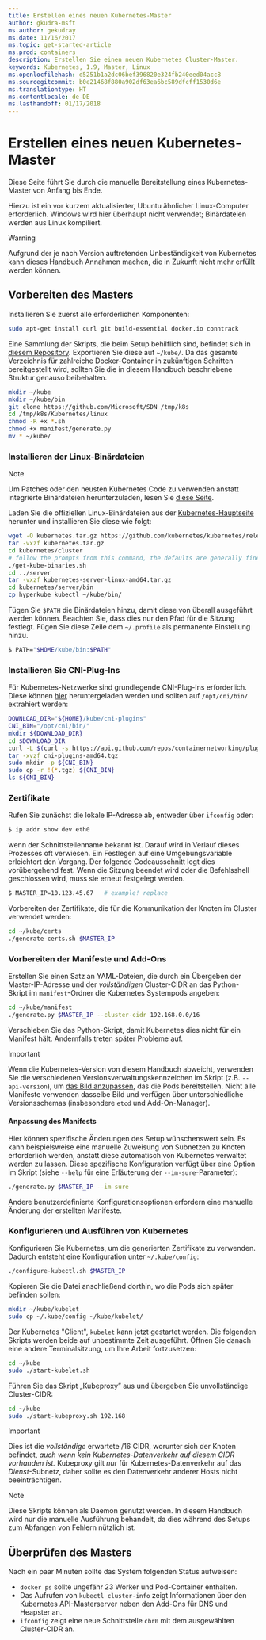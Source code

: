 ```yaml
---
title: Erstellen eines neuen Kubernetes-Master
author: gkudra-msft
ms.author: gekudray
ms.date: 11/16/2017
ms.topic: get-started-article
ms.prod: containers
description: Erstellen Sie einen neuen Kubernetes Cluster-Master.
keywords: Kubernetes, 1.9, Master, Linux
ms.openlocfilehash: d5251b1a2dc06bef396820e324fb240eed04acc8
ms.sourcegitcommit: b0e21468f880a902df63ea6bc589dfcff1530d6e
ms.translationtype: HT
ms.contentlocale: de-DE
ms.lasthandoff: 01/17/2018
---
```

# <a name="kubernetes-master--from-scratch"></a>Erstellen eines neuen Kubernetes-Master #
Diese Seite führt Sie durch die manuelle Bereitstellung eines Kubernetes-Master von Anfang bis Ende.

Hierzu ist ein vor kurzem aktualisierter, Ubuntu ähnlicher Linux-Computer erforderlich. Windows wird hier überhaupt nicht verwendet; Binärdateien werden aus Linux kompiliert.


> [!Warning]  
> Aufgrund der je nach Version auftretenden Unbeständigkeit von Kubernetes kann dieses Handbuch Annahmen machen, die in Zukunft nicht mehr erfüllt werden können.


## <a name="preparing-the-master"></a>Vorbereiten des Masters ##
Installieren Sie zuerst alle erforderlichen Komponenten:

```bash
sudo apt-get install curl git build-essential docker.io conntrack
```


Eine Sammlung der Skripts, die beim Setup behilflich sind, befindet sich in [diesem Repository](https://github.com/Microsoft/SDN/tree/master/Kubernetes/linux). Exportieren Sie diese auf `~/kube/`. Da das gesamte Verzeichnis für zahlreiche Docker-Container in zukünftigen Schritten bereitgestellt wird, sollten Sie die in diesem Handbuch beschriebene Struktur genauso beibehalten.

```bash
mkdir ~/kube
mkdir ~/kube/bin
git clone https://github.com/Microsoft/SDN /tmp/k8s 
cd /tmp/k8s/Kubernetes/linux
chmod -R +x *.sh
chmod +x manifest/generate.py
mv * ~/kube/
```


### <a name="installing-the-linux-binaries"></a>Installieren der Linux-Binärdateien ###

> [!Note]  
> Um Patches oder den neusten Kubernetes Code zu verwenden anstatt integrierte Binärdateien herunterzuladen, lesen Sie [diese Seite](./compiling-kubernetes-binaries.md).

Laden Sie die offiziellen Linux-Binärdateien aus der [Kubernetes-Hauptseite](https://github.com/kubernetes/kubernetes/releases/tag/v1.9.1) herunter und installieren Sie diese wie folgt:

```bash
wget -O kubernetes.tar.gz https://github.com/kubernetes/kubernetes/releases/download/v1.9.1/kubernetes.tar.gz
tar -vxzf kubernetes.tar.gz 
cd kubernetes/cluster 
# follow the prompts from this command, the defaults are generally fine:
./get-kube-binaries.sh
cd ../server
tar -vxzf kubernetes-server-linux-amd64.tar.gz 
cd kubernetes/server/bin
cp hyperkube kubectl ~/kube/bin/
```

Fügen Sie `$PATH` die Binärdateien hinzu, damit diese von überall ausgeführt werden können. Beachten Sie, dass dies nur den Pfad für die Sitzung festlegt. Fügen Sie diese Zeile dem `~/.profile` als permanente Einstellung hinzu.

```bash
$ PATH="$HOME/kube/bin:$PATH"
```

### <a name="install-cni-plugins"></a>Installieren Sie CNI-Plug-Ins ###
Für Kubernetes-Netzwerke sind grundlegende CNI-Plug-Ins erforderlich. Diese können [hier](https://github.com/containernetworking/plugins/releases) heruntergeladen werden und sollten auf `/opt/cni/bin/` extrahiert werden:

```bash
DOWNLOAD_DIR="${HOME}/kube/cni-plugins"
CNI_BIN="/opt/cni/bin/"
mkdir ${DOWNLOAD_DIR}
cd $DOWNLOAD_DIR
curl -L $(curl -s https://api.github.com/repos/containernetworking/plugins/releases/latest | grep browser_download_url | grep 'amd64.*tgz' | head -n 1 | cut -d '"' -f 4) -o cni-plugins-amd64.tgz
tar -xvzf cni-plugins-amd64.tgz
sudo mkdir -p ${CNI_BIN}
sudo cp -r !(*.tgz) ${CNI_BIN}
ls ${CNI_BIN}
```


### <a name="certificates"></a>Zertifikate ###
Rufen Sie zunächst die lokale IP-Adresse ab, entweder über `ifconfig` oder:

```bash
$ ip addr show dev eth0
```

wenn der Schnittstellenname bekannt ist. Darauf wird in Verlauf dieses Prozesses oft verwiesen. Ein Festlegen auf eine Umgebungsvariable erleichtert den Vorgang. Der folgende Codeausschnitt legt dies vorübergehend fest. Wenn die Sitzung beendet wird oder die Befehlsshell geschlossen wird, muss sie erneut festgelegt werden.

```bash
$ MASTER_IP=10.123.45.67   # example! replace
```

Vorbereiten der Zertifikate, die für die Kommunikation der Knoten im Cluster verwendet werden:

```bash
cd ~/kube/certs
./generate-certs.sh $MASTER_IP
```

### <a name="prepare-manifests--addons"></a>Vorbereiten der Manifeste und Add-Ons ###
Erstellen Sie einen Satz an YAML-Dateien, die durch ein Übergeben der Master-IP-Adresse und der *vollständigen* Cluster-CIDR an das Python-Skript im `manifest`-Ordner die Kubernetes Systempods angeben:

```bash
cd ~/kube/manifest
./generate.py $MASTER_IP --cluster-cidr 192.168.0.0/16
```

Verschieben Sie das Python-Skript, damit Kubernetes dies nicht für ein Manifest hält. Andernfalls treten später Probleme auf.

> [!Important]  
> Wenn die Kubernetes-Version von diesem Handbuch abweicht, verwenden Sie die verschiedenen Versionsverwaltungskennzeichen im Skript (z.B. `--api-version`), um [das Bild anzupassen](https://console.cloud.google.com/gcr/images/google-containers/GLOBAL/hyperkube-amd64), das die Pods bereitstellen. Nicht alle Manifeste verwenden dasselbe Bild und verfügen über unterschiedliche Versionsschemas (insbesondere `etcd` und Add-On-Manager).


#### <a name="manifest-customization"></a>Anpassung des Manifests ####
Hier können spezifische Änderungen des Setup wünschenswert sein. Es kann beispielsweise eine manuelle Zuweisung von Subnetzen zu Knoten erforderlich werden, anstatt diese automatisch von Kubernetes verwaltet werden zu lassen. Diese spezifische Konfiguration verfügt über eine Option im Skript (siehe `--help` für eine Erläuterung der `--im-sure`-Parameter):

```bash
./generate.py $MASTER_IP --im-sure
```

Andere benutzerdefinierte Konfigurationsoptionen erfordern eine manuelle Änderung der erstellten Manifeste.


### <a name="configure--run-kubernetes"></a>Konfigurieren und Ausführen von Kubernetes ###
Konfigurieren Sie Kubernetes, um die generierten Zertifikate zu verwenden. Dadurch entsteht eine Konfiguration unter `~/.kube/config`:

```bash
./configure-kubectl.sh $MASTER_IP
```

Kopieren Sie die Datei anschließend dorthin, wo die Pods sich später befinden sollen:

```bash
mkdir ~/kube/kubelet
sudo cp ~/.kube/config ~/kube/kubelet/
```

Der Kubernetes "Client", `kubelet` kann jetzt gestartet werden. Die folgenden Skripts werden beide auf unbestimmte Zeit ausgeführt. Öffnen Sie danach eine andere Terminalsitzung, um Ihre Arbeit fortzusetzen:

```bash
cd ~/kube
sudo ./start-kubelet.sh
```

Führen Sie das Skript „Kubeproxy” aus und übergeben Sie unvollständige Cluster-CIDR:

```bash
cd ~/kube
sudo ./start-kubeproxy.sh 192.168
```


> [!Important]  
> Dies ist die *vollständige* erwartete /16 CIDR, worunter sich der Knoten befindet, *auch wenn kein Kubernetes-Datenverkehr auf diesem CIDR vorhanden ist.* Kubeproxy gilt *nur* für Kubernetes-Datenverkehr auf das *Dienst*-Subnetz, daher sollte es den Datenverkehr anderer Hosts nicht beeinträchtigen.

> [!Note]  
> Diese Skripts können als Daemon genutzt werden. In diesem Handbuch wird nur die manuelle Ausführung behandelt, da dies während des Setups zum Abfangen von Fehlern nützlich ist.


## <a name="verifying-the-master"></a>Überprüfen des Masters ##
Nach ein paar Minuten sollte das System folgenden Status aufweisen:

  - `docker ps` sollte ungefähr 23 Worker und Pod-Container enthalten.
  - Das Aufrufen von `kubectl cluster-info` zeigt Informationen über den Kubernetes API-Masterserver neben den Add-Ons für DNS und Heapster an.
  - `ifconfig` zeigt eine neue Schnittstelle `cbr0` mit dem ausgewählten Cluster-CIDR an.

